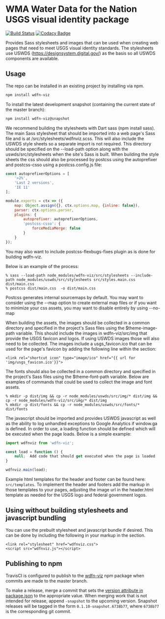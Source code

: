 # WMA Water Data for the Nation USGS visual identity package

[![Build Status](https://travis-ci.org/usgs/wdfn-viz.svg?branch=master)](https://travis-ci.org/usgs/wdfn-viz)
[![Codacy Badge](https://api.codacy.com/project/badge/Grade/6faaca8b97f34929b141c4444d919e4e)](https://www.codacy.com/app/usgs_wma_dev/wdfn-viz?utm_source=github.com&amp;utm_medium=referral&amp;utm_content=usgs/wdfn-viz&amp;utm_campaign=Badge_Grade)

Provides Sass stylesheets and images that can be used when creating web pages that need to
meet USGS visual identity standards. The stylesheets use USWDS (https://designsystem.digital.gov/)
as the basis so all USWDS components are available.

## Usage

The repo can be installed in an existing project by installing via npm.

```bash
npm install wdfn-viz
```

To install the latest development snapshot (containing the current state of the master branch):

```bash
npm install wdfn-viz@snapshot
```

We recommend building the stylesheets with Dart sass (npm install sass).
The main Sass stylesheet that should be imported into a web page's Sass file and is at /src/stylesheets/wdfnviz.scss.
This will also include the USWDS style sheets so a separate import is not required.  This directory should be 
specified on the --load-path option along with the uswds/src/stylesheets when the site's Sass is built. When building 
the style sheets the css should also be processed by postcss using the autoprefixer and postcss-csso using a postcss.config.js file:
```javascript
const autoprefixerOptions = [
    '>2%',
    'Last 2 versions',
    'IE 11'
];

module.exports = ctx => ({
    map: Object.assign({}, ctx.options.map, {inline: false}),
    parser: ctx.options.parser,
    plugins: {
        autoprefixer: autoprefixerOptions,
        'postcss-csso': {
            forceMediaMerge: false
        }
    }
});
```
You may also want to include postcss-flexbugs-fixes plugin as is done for building wdfn-viz.

Below is an example of the process:
```
% sass --load-path node_modules/wdfn-viz/src/stylesheets --include-path node_modules/uswds/src/stylesheets src/styles.main.css dist/main.css
% postcss dist/main.css  -o dist/main.css
```

Postcss generates internal sourcemaps by default. You may want to consider using the --map option to create external map files
or if you want to minimize your css assets, you may want to disable entirely by using --no-map

When building the assets, the images should be collected in a common directory and specified in the project's Sass
files using the $theme-image-path variable. This should include the images in wdfn-viz/src/img that provide the USGS favicon and
logos. If using USWDS images those will also need to be collected. The images include a usgs_favicon.ico that can be used
for the page's favicon by adding the following line within the <head> section:
```
<link rel="shortcut icon" type="image/ico" href="{{ url for 'img/usgs_favicon.ico'}}">
```

The fonts should also be collected in a common directory and specified in the project's Sass files using the $theme-font-path
variable. Below are examples of commands that could be used to collect the image and font assets.
```
% mkdir -p dist/img && cp -r node_modules/uswds/src/img/* dist/img && cp -r node_modules/wdfn-viz/src/img/* dist/img
% mkdir -p dist/fonts && cp -r node_modules/uswds/src/fonts/* dist/fonts
```

The javascript should be imported and provides USWDS javascript as well as the ability to log unhandled exceptions to
Google Analytics if window.ga is defined. In order to use, a loading function should be defined which will be executed 
when the page loads. Below is a simple example:
```javascript
import wdfnviz from 'wdfn-viz';

const load = function () {
    null;  Add code that should get executed when the page is loaded
}

wdfnviz.main(load);


```

Example html templates for the header and footer can be found here: ```src/templates```. To implement the header
and footers add the markup in those templates to your pages, adjusting the image url in the header.html template
as needed for the USGS logo and federal government logos.

## Using without building stylesheets and javascript bundling
You can use the prebuilt stylesheet and javascript bundle if desired. This can be done by including the following in your markup in the <head> section.
```
<link rel="stylesheet" href="wdfnviz.css">
<script src="wdfnviz.js"></script>
```

## Publishing to npm

TravisCI is configured to publish to the [wdfn-viz](https://www.npmjs.com/package/wdfn-viz) npm package when commits are made to the master branch.

To make a release, merge a commit that sets the
[version attribute in package.json](https://github.com/usgs/wdfn-viz/blob/master/package.json#L3) to the appropriate
value. When merging work that is not intended for release, append `-snapshot` to the upcoming version. Snapshot
releases will be tagged in the form `0.1.10-snapshot.6738b77`, where `6738b77` is the corresponding git commit.
